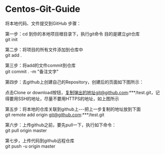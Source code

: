 # Centos-Git-Guide
将本地代码、文件提交到GitHub 步骤：

第一步：cd 到你的本地项目根目录下，执行git命令  目的是建立git仓库  
git init

第二步：将项目的所有文件添加到仓库中  
git add .

第三步：将add的文件commit到仓库  
git commit . -m "备注文字"  

第四步：去github上创建自己的Repository，创建后的页面如下图所示：  

点击Clone or download按钮，复制弹出的地址git@github.com:***/test.git，记得要用SSH的地址，尽量不要用HTTPS的地址，如上图所示

第五步：将本地的仓库关联到github上---把上一步复制的地址放到下面  
git remote add origin git@github.com:***/test.git

第六步：上传github之前，要先pull一下，执行如下命令：  
git pull origin master

第七步，上传代码到github远程仓库  
git push -u origin master
